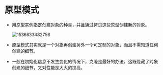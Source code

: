 # 原型模式

* 用原型实例指定创建对象的种类，并且通过拷贝这些原型创建新的对象。

  ![1536633482756](G:\AI\design_pattern\readme\原型模式_结构图)

* 原型模式其实就是一个对象再创建另外一个可定制的对象，而且不需知道任何创建的细节。

* 一般在初始化信息不发生变化的情况下，克隆是最好的办法，这既隐藏了对象创建的细节，又对性能是大大的提高。

  
